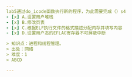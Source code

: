 ```yaml
---
lab5通过do_icode函数执行新的程序，为此需要完成（）s4
- [x] A.设置用户堆栈
- [x] B.修改页表
- [x] C.根据ELF执行文件的格式描述分配内存并填写内容
- [x] D.设置用户态的EFLAG寄存器不可屏蔽中断

> 知识点：进程和线程管理。
> 出处：网络
> 难度：1
> ABCD

---
```

